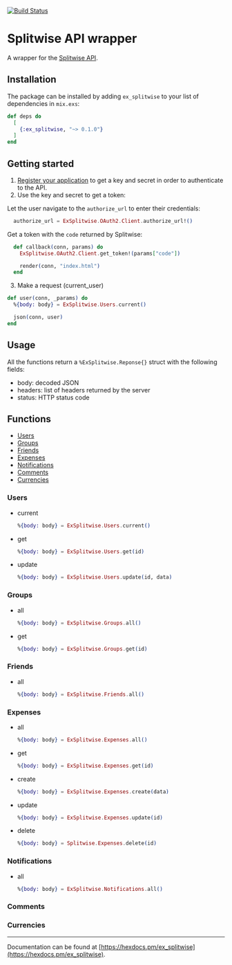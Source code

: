 [![Build Status](https://travis-ci.org/matiasdelgado/ex_splitwise.svg?branch=master)](https://travis-ci.org/matiasdelgado/ex_splitwise)

# Splitwise API wrapper

A wrapper for the [Splitwise API](http://dev.splitwise.com/).

## Installation

The package can be installed by adding `ex_splitwise` to your list of dependencies in `mix.exs`:

```elixir
def deps do
  [
    {:ex_splitwise, "~> 0.1.0"}
  ]
end
```

## Getting started

1. [Register your application](https://secure.splitwise.com/oauth_clients) to get a key and secret in order to authenticate to the API.
2. Use the key and secret to get a token:

  Let the user navigate to the `authorize_url` to enter their credentials:
  ```elixir
    authorize_url = ExSplitwise.OAuth2.Client.authorize_url!()
  ```

  Get a token with the `code` returned by Splitwise:
  ```elixir
    def callback(conn, params) do
      ExSplitwise.OAuth2.Client.get_token!(params["code"])

      render(conn, "index.html")
    end
  ```
3. Make a request (current_user)
  ```elixir
  def user(conn, _params) do
    %{body: body} = ExSplitwise.Users.current()

    json(conn, user)
  end
  ```

## Usage
All the functions return a `%ExSplitwise.Reponse{}` struct with the following fields:
* body: decoded JSON
* headers: list of headers returned by the server
* status: HTTP status code

## Functions
* [Users](#Users)
* [Groups](#Groups)
* [Friends](#Friends)
* [Expenses](#Expenses)
* [Notifications](#Notifications)
* [Comments](#Comments)
* [Currencies](#Currencies)

### Users
* current
  ```elixir
  %{body: body} = ExSplitwise.Users.current()
  ```
* get
  ```elixir
  %{body: body} = ExSplitwise.Users.get(id)
  ```
* update
  ```elixir
  %{body: body} = ExSplitwise.Users.update(id, data)
  ```

### Groups
* all
  ```elixir
  %{body: body} = ExSplitwise.Groups.all()
  ```
* get
  ```elixir
  %{body: body} = ExSplitwise.Groups.get(id)
  ```

### Friends
* all
  ```elixir
  %{body: body} = ExSplitwise.Friends.all()
  ```

### Expenses
* all
  ```elixir
  %{body: body} = ExSplitwise.Expenses.all()
  ```
* get
  ```elixir
  %{body: body} = ExSplitwise.Expenses.get(id)
  ```
* create
  ```elixir
  %{body: body} = ExSplitwise.Expenses.create(data)
  ```
* update
  ```elixir
  %{body: body} = ExSplitwise.Expenses.update(id)
  ```
* delete
  ```elixir
  %{body: body} = Splitwise.Expenses.delete(id)
  ```

### Notifications
* all
  ```elixir
  %{body: body} = ExSplitwise.Notifications.all()
  ```

### Comments

### Currencies


---
Documentation can be found at [https://hexdocs.pm/ex_splitwise](https://hexdocs.pm/ex_splitwise).
